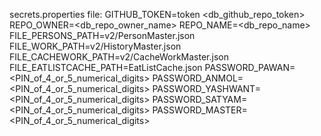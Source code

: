 secrets.properties file:
GITHUB_TOKEN=token <db_github_repo_token>
REPO_OWNER=<db_repo_owner_name>
REPO_NAME=<db_repo_name>
FILE_PERSONS_PATH=v2/PersonMaster.json
FILE_WORK_PATH=v2/HistoryMaster.json
FILE_CACHEWORK_PATH=v2/CacheWorkMaster.json
FILE_EATLISTCACHE_PATH=EatListCache.json
PASSWORD_PAWAN=<PIN_of_4_or_5_numerical_digits>
PASSWORD_ANMOL=<PIN_of_4_or_5_numerical_digits>
PASSWORD_YASHWANT=<PIN_of_4_or_5_numerical_digits>
PASSWORD_SATYAM=<PIN_of_4_or_5_numerical_digits>
PASSWORD_MASTER=<PIN_of_4_or_5_numerical_digits>
